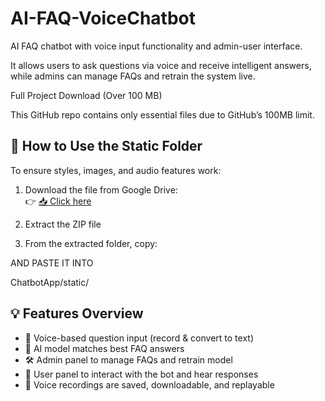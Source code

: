 # AI-FAQ-VoiceChatbot
AI FAQ chatbot with voice input functionality and admin-user interface.
 
It allows users to ask questions via voice and receive intelligent answers, while admins can manage FAQs and retrain the system live.

 Full Project Download (Over 100 MB)

This GitHub repo contains only essential files due to GitHub’s 100MB limit.  

## 📂 How to Use the Static Folder

To ensure styles, images, and audio features work:

1. Download the file from Google Drive:  
   👉 [📥 Click here](https://drive.google.com/file/d/1xemhEt6xxLOtJOQOQ1L9Ap-eDI5AMoEz/view?usp=drive_link)

2. Extract the ZIP file

3. From the extracted folder, copy:

AND PASTE IT INTO 

ChatbotApp/static/



## 💡 Features Overview

- 🎤 Voice-based question input (record & convert to text)
- 🧠 AI model matches best FAQ answers
- 🛠 Admin panel to manage FAQs and retrain model
- 👤 User panel to interact with the bot and hear responses
- 💾 Voice recordings are saved, downloadable, and replayable


